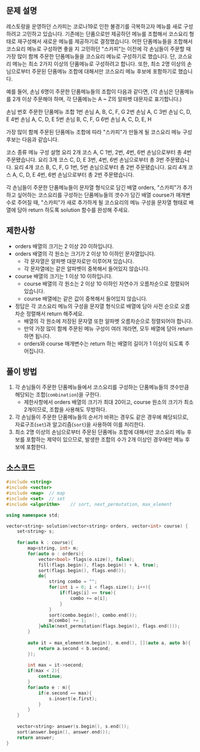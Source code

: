 ## 문제 설명
레스토랑을 운영하던 스카피는 코로나19로 인한 불경기를 극복하고자 메뉴를 새로 구성하려고 고민하고 있습니다.
기존에는 단품으로만 제공하던 메뉴를 조합해서 코스요리 형태로 재구성해서 새로운 메뉴를 제공하기로 결정했습니다. 어떤 단품메뉴들을 조합해서 코스요리 메뉴로 구성하면 좋을 지 고민하던 "스카피"는 이전에 각 손님들이 주문할 때 가장 많이 함께 주문한 단품메뉴들을 코스요리 메뉴로 구성하기로 했습니다.
단, 코스요리 메뉴는 최소 2가지 이상의 단품메뉴로 구성하려고 합니다. 또한, 최소 2명 이상의 손님으로부터 주문된 단품메뉴 조합에 대해서만 코스요리 메뉴 후보에 포함하기로 했습니다.

예를 들어, 손님 6명이 주문한 단품메뉴들의 조합이 다음과 같다면,
(각 손님은 단품메뉴를 2개 이상 주문해야 하며, 각 단품메뉴는 A ~ Z의 알파벳 대문자로 표기합니다.)

손님 번호	주문한 단품메뉴 조합
1번 손님	A, B, C, F, G
2번 손님	A, C
3번 손님	C, D, E
4번 손님	A, C, D, E
5번 손님	B, C, F, G
6번 손님	A, C, D, E, H

가장 많이 함께 주문된 단품메뉴 조합에 따라 "스카피"가 만들게 될 코스요리 메뉴 구성 후보는 다음과 같습니다.

코스 종류	메뉴 구성	설명
요리 2개 코스	A, C	1번, 2번, 4번, 6번 손님으로부터 총 4번 주문됐습니다.
요리 3개 코스	C, D, E	3번, 4번, 6번 손님으로부터 총 3번 주문됐습니다.
요리 4개 코스	B, C, F, G	1번, 5번 손님으로부터 총 2번 주문됐습니다.
요리 4개 코스	A, C, D, E	4번, 6번 손님으로부터 총 2번 주문됐습니다.


각 손님들이 주문한 단품메뉴들이 문자열 형식으로 담긴 배열 orders, "스카피"가 추가하고 싶어하는 코스요리를 구성하는 단품메뉴들의 갯수가 담긴 배열 course가 매개변수로 주어질 때, "스카피"가 새로 추가하게 될 코스요리의 메뉴 구성을 문자열 형태로 배열에 담아 return 하도록 solution 함수를 완성해 주세요.


## 제한사항
- orders 배열의 크기는 2 이상 20 이하입니다.
- orders 배열의 각 원소는 크기가 2 이상 10 이하인 문자열입니다.
   - 각 문자열은 알파벳 대문자로만 이루어져 있습니다.
   - 각 문자열에는 같은 알파벳이 중복해서 들어있지 않습니다.
- course 배열의 크기는 1 이상 10 이하입니다.
   - course 배열의 각 원소는 2 이상 10 이하인 자연수가 오름차순으로 정렬되어 있습니다.
   - course 배열에는 같은 값이 중복해서 들어있지 않습니다.
- 정답은 각 코스요리 메뉴의 구성을 문자열 형식으로 배열에 담아 사전 순으로 오름차순 정렬해서 return 해주세요.
   - 배열의 각 원소에 저장된 문자열 또한 알파벳 오름차순으로 정렬되어야 합니다.
   - 만약 가장 많이 함께 주문된 메뉴 구성이 여러 개라면, 모두 배열에 담아 return 하면 됩니다.
   - orders와 course 매개변수는 return 하는 배열의 길이가 1 이상이 되도록 주어집니다.


## 풀이 방법
1. 각 손님들이 주문한 단품메뉴들에서 코스요리를 구성하는 단품메뉴들의 갯수만큼 해당되는 조합(`combination`)을 구한다.
   - 제한사항에서 orders 배열의 크기가 최대 20이고, course 원소의 크기가 최소 2개이므로, 조합을 사용해도 무방하다.
2. 각 손님들이 주문한 단품메뉴들의 순서가 바뀌는 경우도 같은 경우에 해당되므로,
   자료구조(`set`)과 알고리즘(`sort`)을 사용하여 이를 처리한다.
3. 최소 2명 이상의 손님으로부터 주문된 단품메뉴 조합에 대해서만 코스요리 메뉴 후보를 포함하는 제약이 있으므로,
   발생한 조합의 수가 2개 이상인 경우에만 메뉴 후보에 포함한다.


## 소스코드
```c++
#include <string>
#include <vector>
#include <map>  // map
#include <set>  // set
#include <algorithm>    // sort, next_permutation, max_element

using namespace std;

vector<string> solution(vector<string> orders, vector<int> course) {
    set<string> s;
    
    for(auto k : course){
        map<string, int> m;
        for(auto o : orders){
            vector<bool> flags(o.size(), false);
            fill(flags.begin(), flags.begin() + k, true);
            sort(flags.begin(), flags.end());
            do{
                string combo = "";
                for(int i = 0; i < flags.size(); i++){
                    if(flags[i] == true){
                        combo += o[i];
                    }
                }
                sort(combo.begin(), combo.end());
                m[combo] += 1;
            }while(next_permutation(flags.begin(), flags.end()));
        }
        
        auto it = max_element(m.begin(), m.end(), [](auto a, auto b){
            return a.second < b.second;
        });
        
        int max = it->second;
        if(max < 2){
            continue;
        }
        for(auto e : m){
            if(e.second == max){
                s.insert(e.first);
            }
        }
    }
    
    vector<string> answer(s.begin(), s.end());
    sort(answer.begin(), answer.end());
    return answer;
}
```